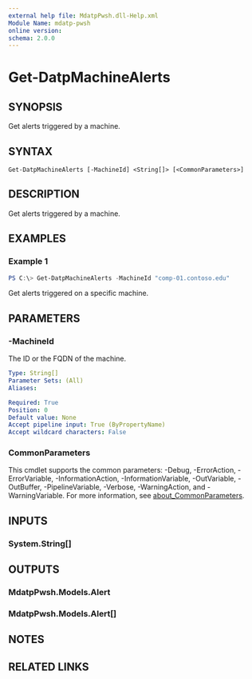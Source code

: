 ```yaml
---
external help file: MdatpPwsh.dll-Help.xml
Module Name: mdatp-pwsh
online version:
schema: 2.0.0
---
```


# Get-DatpMachineAlerts

## SYNOPSIS
Get alerts triggered by a machine.

## SYNTAX

```
Get-DatpMachineAlerts [-MachineId] <String[]> [<CommonParameters>]
```

## DESCRIPTION
Get alerts triggered by a machine.

## EXAMPLES

### Example 1
```powershell
PS C:\> Get-DatpMachineAlerts -MachineId "comp-01.contoso.edu"
```

Get alerts triggered on a specific machine.

## PARAMETERS

### -MachineId
The ID or the FQDN of the machine.

```yaml
Type: String[]
Parameter Sets: (All)
Aliases:

Required: True
Position: 0
Default value: None
Accept pipeline input: True (ByPropertyName)
Accept wildcard characters: False
```

### CommonParameters
This cmdlet supports the common parameters: -Debug, -ErrorAction, -ErrorVariable, -InformationAction, -InformationVariable, -OutVariable, -OutBuffer, -PipelineVariable, -Verbose, -WarningAction, and -WarningVariable. For more information, see [about_CommonParameters](http://go.microsoft.com/fwlink/?LinkID=113216).

## INPUTS

### System.String[]
## OUTPUTS

### MdatpPwsh.Models.Alert
### MdatpPwsh.Models.Alert[]
## NOTES

## RELATED LINKS
